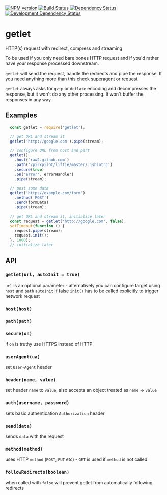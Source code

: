 [![NPM version][npm-image]][npm-url]
[![Build Status][travis-image]][travis-url]
[![Dependency Status][deps-image]][deps-url]
[![Development Dependency Status][dev-deps-image]][dev-deps-url]


# getlet

HTTP(s) request with redirect, compress and streaming

To be used if you only need bare bones HTTP request and if you'd rather have your response processed downstream.

`getlet` will send the request, handle the redirects and pipe the response.
If you need anything more than this check [superagent] or [request].

`getlet` always asks for `gzip` or `deflate` encoding and decompresses the response,
but it won't do any other processing. It won't buffer the responses in any way.

## Examples

```javascript
  const getlet = require('getlet');

  // get URL and stream it
  getlet('http://google.com').pipe(stream);

  // configure URL from host and part
  getlet()
    .host('raw2.github.com')
    .path('/pirxpilot/liftie/master/.jshintrc')
    .secure(true)
    .on('error', errorHandler)
    .pipe(stream);

  // post some data
  getlet('https//example.com/form')
    .method('POST')
    .send(formData)
    .pipe(stream);

  // get URL and stream it, initialize later
  const request = getlet('http://google.com', false);
  setTimeout(function () {
    request.pipe(stream);
    request.init();
  }, 1000);
  // initialize later

```

## API


### `getlet(url, autoInit = true)`

`url` is an optional parameter - alternatively you can configure target using `host` and `path`
`autoInit` if false `init()` has to be called explicitly to trigger network request 

### `host(host)`

### `path(path)`

### `secure(on)`

if `on` is truthy use HTTPS instead of HTTP

### `userAgent(ua)`

set `User-Agent` header

### `header(name, value)`

set header `name` to `value`, also accepts an object treated as `name` -> `value`

### `auth(username, password)`

sets basic authentication `Authorization` header

### `send(data)`

sends `data` with the request

### `method(method)`

uses HTTP `method` (`POST`, `PUT` etc) - `GET` is used if `method` is not called

### `followRedirects(boolean)`

when called with `false` will prevent getlet from automatically following redirects

[request]: https://github.com/mikeal/request
[superagent]: http://visionmedia.github.io/superagent/

[npm-image]: https://img.shields.io/npm/v/getlet.svg
[npm-url]: https://npmjs.org/package/getlet

[travis-image]: https://img.shields.io/travis/pirxpilot/getlet.svg
[travis-url]: https://travis-ci.org/pirxpilot/getlet

[deps-image]: https://img.shields.io/david/pirxpilot/getlet.svg
[deps-url]: https://david-dm.org/pirxpilot/getlet

[dev-deps-image]: https://img.shields.io/david/dev/pirxpilot/getlet.svg
[dev-deps-url]: https://david-dm.org/pirxpilot/getlet?type=dev

